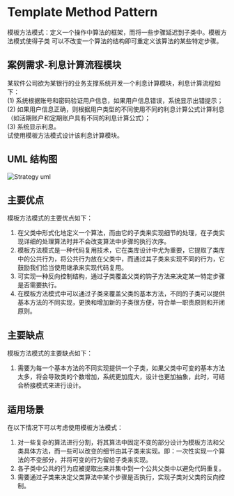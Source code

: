 # Template Method Pattern
<p>模板方法模式：定义一个操作中算法的框架，而将一些步骤延迟到子类中。模板方法模式使得子类
可以不改变一个算法的结构即可重定义该算法的某些特定步骤。</p>

## 案例需求-利息计算流程模块
<p>某软件公司欲为某银行的业务支撑系统开发一个利息计算模块，利息计算流程如下：<br/>
(1) 系统根据账号和密码验证用户信息，如果用户信息错误，系统显示出错提示；<br/>
(2) 如果用户信息正确，则根据用户类型的不同使用不同的利息计算公式计算利息（如活期账户和定期账户具有不同的利息计算公式）；<br/>
(3) 系统显示利息。<br/>
试使用模板方法模式设计该利息计算模块。</p>

## UML 结构图
![Strategy uml](https://github.com/SunnyMarkLiu/Awesome-Design-Patterns/blob/master/BehavioralPattern/TemplateMethod/templateMethod.jpg)

## 主要优点

模板方法模式的主要优点如下：

1. 在父类中形式化地定义一个算法，而由它的子类来实现细节的处理，在子类实现详细的处理算法时并不会改变算法中步骤的执行次序。
2. 模板方法模式是一种代码复用技术，它在类库设计中尤为重要，它提取了类库中的公共行为，将公共行为放在父类中，而通过其子类来实现不同的行为，它鼓励我们恰当使用继承来实现代码复用。
3. 可实现一种反向控制结构，通过子类覆盖父类的钩子方法来决定某一特定步骤是否需要执行。
4. 在模板方法模式中可以通过子类来覆盖父类的基本方法，不同的子类可以提供基本方法的不同实现，更换和增加新的子类很方便，符合单一职责原则和开闭原则。

## 主要缺点

模板方法模式的主要缺点如下：

1. 需要为每一个基本方法的不同实现提供一个子类，如果父类中可变的基本方法太多，将会导致类的个数增加，系统更加庞大，设计也更加抽象，此时，可结合桥接模式来进行设计。

## 适用场景

在以下情况下可以考虑使用模板方法模式：

1. 对一些复杂的算法进行分割，将其算法中固定不变的部分设计为模板方法和父类具体方法，而一些可以改变的细节由其子类来实现。即：一次性实现一个算法的不变部分，并将可变的行为留给子类来实现。
2. 各子类中公共的行为应被提取出来并集中到一个公共父类中以避免代码重复。
3. 需要通过子类来决定父类算法中某个步骤是否执行，实现子类对父类的反向控制。
